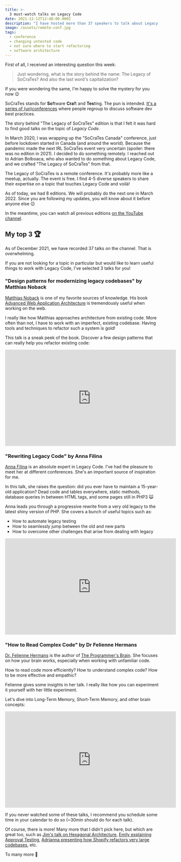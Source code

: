 ```yaml
---
title: >-
  3 must-watch talks on Legacy Code
date: 2021-12-12T12:48:00.000Z
description: "I have hosted more than 37 speakers to talk about Legacy Code tips and tricks. Here is my top 3 of the talks you should probably watch!"
image: /assets/remote-conf.jpg
tags:
  - conference
  - changing untested code
  - not sure where to start refactoring
  - software architecture
---
```


First of all, I received an interesting question this week:

> Just wondering, what is the story behind the name: The Legacy of SoCraTes? And also the last word's capitalization?

If you were wondering the same, I'm happy to solve the mystery for you now 😉

SoCraTes stands for **So**ftware **Cra**ft and **Tes**ting. The pun is intended. [It's a series of (un)conferences](https://www.socrates-conference.de/home) where people regroup to discuss software dev best practices.

The story behind "The Legacy of SoCraTes" edition is that I felt it was hard to find good talks on the topic of _Legacy Code_.

In March 2020, I was wrapping up the "SoCraTes Canada" conference, just before lockdown started in Canada (and around the world). Because the pandemic made the next IRL SoCraTes event very uncertain (spoiler: there was no edition in 2021). I decided to do something remotely. I reached out to Adrian Bolboaca, who also wanted to do something about Legacy Code, and we crafted "The Legacy of SoCraTes" from that.

The Legacy of SoCraTes is a remote conference. It's probably more like a meetup, actually. The event is free. I find 4-5 diverse speakers to share their expertise on a topic that touches Legacy Code and voilà!

As of today, we had 8 editions. We will probably do the next one in March 2022. Since you are following my updates, you will know about it before anyone else 😉

In the meantime, you can watch all previous editions [on the YouTube channel](https://www.youtube.com/c/TheLegacyofSoCraTes/videos).

## My top 3 🏆

As of December 2021, we have recorded 37 talks on the channel. That is overwhelming.

If you are not looking for a topic in particular but would like to learn useful things to work with Legacy Code, I've selected 3 talks for you!

### "Design patterns for modernizing legacy codebases" by Matthias Noback

[Matthias Noback](https://twitter.com/matthiasnoback) is one of my favorite sources of knowledge. His book [Advanced Web Application Architecture](https://matthiasnoback.nl/book/advanced-web-application-architecture/) is tremendously useful when working on the web.

I really like how Matthias approaches architecture from existing code. More often than not, I have to work with an imperfect, existing codebase. Having tools and techniques to refactor such a system is gold!

This talk is a sneak peek of the book. Discover a few design patterns that can really help you refactor existing code:

<iframe width="560" height="315" src="https://www.youtube-nocookie.com/embed/WI1QY6OMglE" frameborder="0" allow="accelerometer; autoplay; encrypted-media; gyroscope; picture-in-picture" allowfullscreen></iframe>

### "Rewriting Legacy Code" by Anna Filina

​[Anna Filina](https://twitter.com/afilina) is an absolute expert in Legacy Code. I've had the pleasure to meet her at different conferences. She's an important source of inspiration for me.

In this talk, she raises the question: did you ever have to maintain a 15-year-old application? Dead code and tables everywhere, static methods, database queries in between HTML tags, and some pages still in PHP3 🙀

Anna leads you through a progressive rewrite from a very old legacy to the latest shiny version of PHP. She covers a bunch of useful topics such as:

- How to automate legacy testing
- How to seamlessly jump between the old and new parts
- How to overcome other challenges that arise from dealing with legacy

<iframe width="560" height="315" src="https://www.youtube-nocookie.com/embed/bTuvjjtGipY" frameborder="0" allow="accelerometer; autoplay; encrypted-media; gyroscope; picture-in-picture" allowfullscreen></iframe>

### "How to Read Complex Code" by Dr Felienne Hermans

[Dr. Felienne Hermans](https://twitter.com/felienne) is the author of [The Programmer's Brain](https://www.felienne.com/book). She focuses on how your brain works, especially when working with unfamiliar code.

How to read code more efficiently? How to understand complex code? How to be more effective and empathic?

Felienne gives some insights in her talk. I really like how you can experiment it yourself with her little experiment.

Let's dive into Long-Term Memory, Short-Term Memory, and other brain concepts:

<iframe width="560" height="315" src="https://www.youtube-nocookie.com/embed/jjMlguOrWHc" frameborder="0" allow="accelerometer; autoplay; encrypted-media; gyroscope; picture-in-picture" allowfullscreen></iframe>

If you never watched some of these talks, I recommend you schedule some time in your calendar to do so (~30min should do for each talk).

Of course, there is more! Many more that I didn't pick here, but which are great too, such as [Jim's talk on Hexagonal Architecture](https://www.youtube.com/watch?v=aayl6FysZ_U), [Emily explaining Approval Testing](https://www.youtube.com/watch?v=0ZVKcFsEp-4), [Adrianna presenting how Shopify refactors very large codebases](https://www.youtube.com/watch?v=zZ95_5y_iPk), etc.

To many more 🍻
